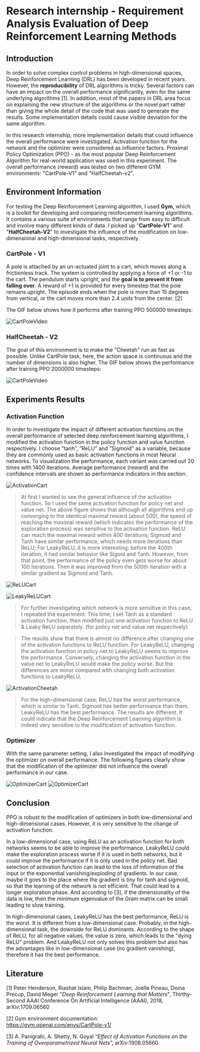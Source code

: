 # Research internship - Requirement Analysis Evaluation of Deep Reinforcement Learning Methods

## Introduction

In order to solve complex control problems in high-dimensional spaces, Deep Reinforcement Learning (DRL) has been developed in recent years. However, the **reproducibility** of DRL algorithms is tricky. Several factors can have an impact on the overall performance significantly, even for the same underlying algorithms [1]. In addition, most of the papers in DRL area focus on explaining the new structure of the algorithms or the novel part rather than giving the whole detail of the code that was used to generate the results. Some implementation details could cause visible deviation for the same algorithm.

In this research internship, more implementation details that could influence the overall performance were investigated. Activation function for the network and the optimizer were considered as influence factors. Proximal Policy Optimization (PPO) - as the most popular Deep Reinforcement Algorithm for real-world application was used in this experiment. The overall performance (reward) was tested on two different GYM environments: "CartPole-V1" and "HalfCheetah-v2".

## Environment Information

For testing the Deep Reinforcement Learning algorithm, I used **Gym**, which is a toolkit for developing and comparing reinforcement learning algorithms. It contains a various suite of environments that range from easy to difficult and involve many different kinds of data. I picked up "**CartPole-V1**" and "**HalfCheetah-V2**" to investigate the influence of the modification on low-dimensional and high-dimensional tasks, respectively.

### CartPole - V1

A pole is attached by an un-actuated joint to a cart, which moves along a frictionless track. The system is controlled by applying a force of +1 or -1 to the cart. The pendulum starts upright, and the **goal is to prevent it from falling over**. A reward of +1 is provided for every timestep that the pole remains upright. The episode ends when the pole is more than 15 degrees from vertical, or the cart moves more than 2.4 units from the center. [2]

The GIF below shows how it performs after training PPO 500000 timesteps:

![CartPoleVideo](./record/PPO_cart_results/PPO_CartPole-v1-step-0-to-step-350.gif)

### HalfCheetah - V2

The goal of this environment is to make the "Cheetah" run as fast as possible. Unlike CartPole task, here, the action space is continuous and the number of dimensions is also higher. The GIF below shows the performance after training PPO 2000000 timesteps:

![CartPoleVideo](./record/HalfCheetah_results/cheetah.gif)

## Experiments Results

### Activation Function

In order to investigate the impact of different activation functions on the overall performance of selected deep reinforcement learning algorithms, I modified the activation function in the policy function and value function respectively. I choose ”tanh”, ”ReLU” and ”Sigmoid” as a variable, because they are commonly used as basic activation functions in most Neural networks. To visualization the performance, each variant was carried out 20 times with 1400 iterations. Average performance (reward) and the confidence intervals are shown as performance indicators in this section.

![ActivationCart](./pictures/ActivationCartPole.png)

> At first I wanted to see the general influence of the activation function. So I used the same activation function for policy net and value net. The above figure shows that although all algorithms end up converging to the identical maximal reward (about 500), the speed of reaching the maximal reward (which indicates the performance of the exploration process) was sensitive to the activation function. ReLU can reach the maximal reward within 400 iterations; Sigmoid and Tanh have similar performance, which needs more iterations than ReLU; For LeakyReLU, it is more interesting: before the 400th iteration, it had similar behavior like Sigoid and Tanh. However, from that point, the performance of the policy even gets worse for about 100 iterations. Then it was improved from the 500th iteration with a similar gradient as Sigmoid and Tanh.

![ReLUCart](./pictures/ReLUCartPole.png)

![LeakyReLUCart](./pictures/LeakyReLUCartPole.png)

> For further investigating which network is more sensitive in this case, I repeated the experiment. This time, I set Tanh as a standard activation function, then modified just one activation function to ReLU & Leaky ReLU separately. (for policy net and value net respectively)

> The results show that there is almost no difference after changing one of the activation functions to ReLU function. For LeakyReLU, changing the activation function in policy net to LeakyReLU seems to improve the performance. Conversely, changing the activation function in the value net to LeakyReLU would make the policy worse. But the differences are minor compared with changing both activation functions to LeakyReLU.

![ActivationCheetah](./pictures/ActivationCheetah.png)

> For the high-dimensional case, ReLU has the worst performance, which is similar to Tanh. Sigmoid has better performance than them. LeakyReLU has the best performance. The results are different. It could indicate that the Deep Reinforcement Learning algorithm is indeed very sensitive to the modification of activation function. 

### Optimizer

With the same parameter setting, I also investigated the impact of modifying the optimizer on overall performance. The following figures clearly show that the modification of the optimizer did not influence the overall performance in our case.

![OptimizerCart](./pictures/OptimizerCartPole.png)
![OptimizerCart](./pictures/OptimizerCheetah.png)

## Conclusion

PPO is robust to the modification of optimizers in both low-dimensional and high-dimensional cases. However, it is very sensitive to the change of activation function. 

In a low-dimensional case, using ReLU as an activation function for both networks seems to be able to improve the performance. LeakyReLU could make the exploration process worse if it is used in both networks, but it could improve the performance if it is only used in the policy net. Bad selection of activation function can lead to the loss of information of the input or the exponential vanishing/exploding of gradients. In our case, maybe it goes to the place where the gradient is tiny for tanh and sigmoid, so that the learning of the network is not efficient. That could lead to a longer exploration phase. And according to [3], if the dimensionality of the data is low, then the minimum eigenvalue of the Gram matrix can be small leading to slow training.

In high-dimensional cases, LeakyReLU has the best performance, ReLU is the worst. It is different from a low-dimensional case. Probably, in the high-dimensional task, the downside for ReLU dominants. According to the shape of ReLU, for all negative values, the value is zero, which leads to the "dying ReLU" problem. And LeakyReLU not only solves this problem but also has the advantages like in low-dimensional case (no gradient vanishing), therefore it has the best performance.

## Literature

[1] Peter Henderson, Riashat Islam, Philip Bachman, Joelle Pineau, Doina Precup, David Meger "*Deep Reinforcement Learning that Matters*", Thirthy-Second AAAI Conference On Artificial Intelligence (AAAI), 2018, arXiv:1709.06560

[2] Gym environment documentation: <https://gym.openai.com/envs/CartPole-v1/>

[3] A. Panigrahi, A. Shetty, N. Goyal “*Effect of Activation Functions on the Training of Overparametrized Neural Nets*”, arXiv:1908.05660